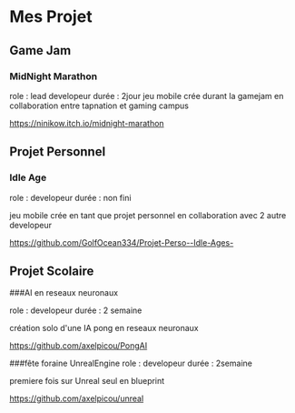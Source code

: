 # Mes Projet 
## Game Jam
### MidNight Marathon

role : lead developeur
durée : 2jour
jeu mobile crée durant la gamejam en collaboration entre tapnation et gaming campus 

https://ninikow.itch.io/midnight-marathon

## Projet Personnel

### Idle Age

role : developeur 
durée : non fini

jeu mobile crée en tant que projet personnel en collaboration avec 2 autre developeur 

https://github.com/GolfOcean334/Projet-Perso--Idle-Ages-

## Projet Scolaire

###AI en reseaux neuronaux

role : developeur
durée : 2 semaine

création solo d'une IA pong en reseaux neuronaux

https://github.com/axelpicou/PongAI

###fête foraine UnrealEngine
 role : developeur
 durée : 2semaine

 premiere fois sur Unreal seul en blueprint

 https://github.com/axelpicou/unreal

